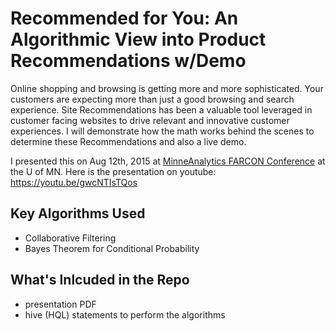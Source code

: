 # Recommended for You: An Algorithmic View into Product Recommendations w/Demo

Online shopping and browsing is getting more and more sophisticated. Your customers are expecting more than just a good browsing and search experience. Site Recommendations has been a valuable tool leveraged in customer facing websites to drive relevant and innovative customer experiences. I will demonstrate how the math works behind the scenes to determine these Recommendations and also a live demo.

I presented this on Aug 12th, 2015 at [MinneAnalytics FARCON Conference](https://www.google.com) at the U of MN.  Here is the presentation on youtube: https://youtu.be/gwcNTIsTQos

## Key Algorithms Used
* Collaborative Filtering
* Bayes Theorem for Conditional Probability

## What's Inlcuded in the Repo
* presentation PDF
* hive (HQL) statements to perform the algorithms
